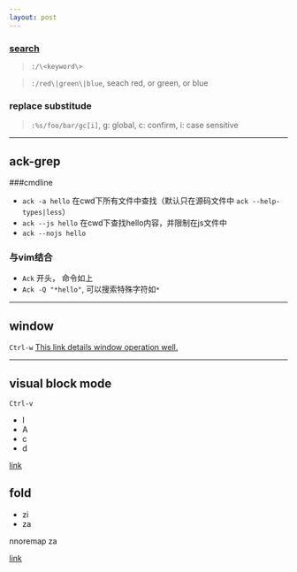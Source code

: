 ```yaml
---
layout: post
---
```



### [search](http://vim.wikia.com/wiki/Search_patterns)

> `:/\<keyword\>`

> `:/red\|green\|blue`, seach red, or green, or blue

### replace  substitude

> `:%s/foo/bar/gc[i]`,     g: global, c: confirm, i: case sensitive

---

## ack-grep

###cmdline
- `ack -a hello` 在cwd下所有文件中查找（默认只在源码文件中 `ack --help-types|less`）
- `ack --js hello`  在cwd下查找hello内容，并限制在js文件中
- `ack --nojs hello`

### 与vim结合

- `Ack` 开头， 命令如上
- `Ack -Q "*hello"`, 可以搜索特殊字符如`*`
 
---

## window
`Ctrl-w`
[This link details window operation well.](http://vimcasts.org/episodes/working-with-windows/)

---

## visual block mode
`Ctrl-v`

- I
- A
- c
- d

[link](http://vimcasts.org/episodes/selecting-columns-with-visual-block-mode/)


## fold
- zi
- za

nnoremap <Space> za

[link](http://vimcasts.org/episodes/how-to-fold/)

